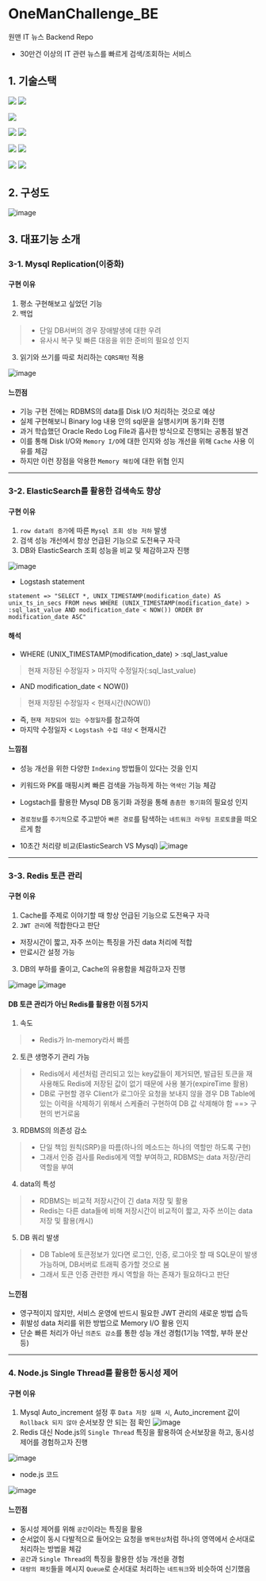 # OneManChallenge_BE
원맨 IT 뉴스 Backend Repo
- 30만건 이상의 IT 관련  뉴스를 빠르게 검색/조회하는 서비스

## 1. 기술스택
<img src="https://img.shields.io/badge/Spring Boot-6DB33F?style=for-the-badge&logo=Spring Boot&logoColor=white"> <img src="https://img.shields.io/badge/Spring Security-6DB33F?style=for-the-badge&logo=Spring Security&logoColor=white"> 

<img src="https://img.shields.io/badge/MySQL-4479A1?style=for-the-badge&logo=MySQL&logoColor=white">

<img src="https://img.shields.io/badge/Elasticsearch-005571?style=for-the-badge&logo=Elasticsearch&logoColor=white"> <img src="https://img.shields.io/badge/Logstash-005571?style=for-the-badge&logo=Logstash&logoColor=white">

<img src="https://img.shields.io/badge/Redis-DC382D?style=for-the-badge&logo=Redis&logoColor=white"> 
<img src="https://img.shields.io/badge/Amazon EC2-FF9900?style=for-the-badge&logo=Amazon EC2&logoColor=white">

<img src="https://img.shields.io/badge/git-F05032?style=for-the-badge&logo=git&logoColor=white"> <img src="https://img.shields.io/badge/github-181717?style=for-the-badge&logo=github&logoColor=white">
 

## 2. 구성도
![image](https://user-images.githubusercontent.com/31820402/224474232-894aeac9-32b1-4f04-9b33-a7b82e288fe9.png)

## 3. 대표기능 소개
### 3-1. Mysql Replication(이중화)
#### 구현 이유
1) 평소 구현해보고 싶었던 기능
2) 백업
> - 단일 DB서버의 경우 장애발생에 대한 우려
> - 유사시 복구 및 빠른 대응을 위한 준비의 필요성 인지
 3) 읽기와 쓰기를 따로 처리하는 ```CQRS패턴``` 적용

![image](https://user-images.githubusercontent.com/31820402/224474633-92732c26-2045-419b-9d74-f2a6b8c36ff6.png)

#### 느낀점
- 기능 구현 전에는 RDBMS의 data를 Disk I/O 처리하는 것으로 예상
- 실제 구현해보니 Binary log 내용 안의 sql문을 실행시키며 동기화 진행
- 과거 학습했던 Oracle Redo Log File과 흡사한 방식으로 진행되는 공통점 발견
- 이를 통해 Disk I/O와 ```Memory I/O```에 대한 인지와 성능 개선을 위해 ```Cache``` 사용 이유를 체감 
- 하지만 이런 장점을 악용한 ```Memory 해킹```에 대한 위협 인지

- - -
### 3-2. ElasticSearch를 활용한 검색속도 향상
#### 구현 이유
1) ```row data의 증가```에 따른 ```Mysql 조회 성능 저하``` 발생
2) 검색 성능 개선에서 항상 언급된 기능으로 도전욕구 자극
3) DB와 ElasticSearch 조회 성능을 비교 및 체감하고자 진행

![image](https://user-images.githubusercontent.com/31820402/224475727-81c98752-dc6f-43bc-9361-5045ae761a08.png)

- Logstash statement

```statement => "SELECT *, UNIX_TIMESTAMP(modification_date) AS unix_ts_in_secs FROM news WHERE (UNIX_TIMESTAMP(modification_date) > :sql_last_value AND modification_date < NOW()) ORDER BY modification_date ASC"```
#### 해석
- WHERE (UNIX_TIMESTAMP(modification_date) > :sql_last_value 
> 현재 저장된 수정일자 > 마지막 수정일자(:sql_last_value)
-  AND modification_date < NOW()) 
> 현재 저장된 수정일자 < 현재시간(NOW())
- 즉, ```현재 저장되어 있는 수정일자```를 참고하여
-  마지막 수정일자 < ```Logstash 수집 대상``` < 현재시간

#### 느낌점
- 성능 개선을 위한 다양한 ```Indexing``` 방법들이 있다는 것을 인지
- 키워드와 PK를 매핑시켜 빠른 검색을 가능하게 하는 ```역색인``` 기능 체감
- Logstach를 활용한 Mysql DB 동기화 과정을 통해 ```촘촘한 동기화```의 필요성 인지
- ```경로정보```를 ```주기적```으로 주고받아 ```빠른 경로```를 탐색하는 ```네트워크 라우팅 프로토콜```을 떠오르게 함

- 10초간 처리량 비교(ElasticSearch VS Mysql)
![image](https://user-images.githubusercontent.com/31820402/224504446-5e40d8d8-aad8-4adf-85ec-0a98f643476d.png)

- - -
### 3-3. Redis 토큰 관리
#### 구현 이유
1) Cache를 주제로 이야기할 때 항상 언급된 기능으로 도전욕구 자극
2) ```JWT 관리```에 적합한다고 판단
- 저장시간이 짧고, 자주 쓰이는 특징을 가진 data 처리에 적합
- 만료시간 설정 가능
3) DB의 부하를 줄이고, Cache의 유용함을 체감하고자 진행

![image](https://user-images.githubusercontent.com/31820402/224502979-410ac7c0-e5c5-4759-8cf5-d2c47de8815c.png)
![image](https://user-images.githubusercontent.com/31820402/224503049-25a58632-b369-441e-b8d5-3cf4af73ea93.png)

#### DB 토큰 관리가 아닌 Redis를 활용한 이점 5가지
1) 속도
> - Redis가 In-memory라서 빠름

2) 토큰 생명주기 관리 가능
> - Redis에서 세션처럼 관리되고 있는 key값들이 제거되면, 발급된 토큰을 재사용해도 Redis에 저장된 값이 없기 때문에 사용 불가(expireTime 활용)
> - DB로 구현할 경우 Client가 로그아웃 요청을 보내지 않을 경우 DB Table에 있는 이력을 삭제하기 위해서 스케쥴러 구현하여 DB 값 삭제해야 함 ==> 구현의 번거로움

3) RDBMS의 의존성 감소
> - 단일 책임 원칙(SRP)을 따름(하나의 메소드는 하나의 역할만 하도록 구현) 
> - 그래서 인증 검사를 Redis에게 역할 부여하고, RDBMS는 data 저장/관리 역할을 부여

4) data의 특성
> - RDBMS는 비교적 저장시간이 긴 data 저장 및 활용
> - Redis는 다른 data들에 비해 저장시간이 비교적이 짧고, 자주 쓰이는 data 저장 및 활용(캐시)

5) DB 쿼리 발생
> - DB Table에 토큰정보가 있다면 로그인, 인증, 로그아웃 할 때 SQL문이 발생 가능하며, DB서버로 트래픽 증가할 것으로 봄
> - 그래서 토큰 인증 관련한 캐시 역할을 하는 존재가 필요하다고 판단

#### 느낀점
- 영구적이지 않지만, 서비스 운영에 반드시 필요한 JWT 관리의 새로운 방법 습득
- 휘발성 data 처리를 위한 방법으로 Memory I/O 활용 인지
- 단순 빠른 처리가 아닌 ```의존도 감소```를 통한 성능 개선 경험(1기능 1역할, 부하 분산 등)
- - -
### 4. Node.js Single Thread를 활용한 동시성 제어
#### 구현 이유
1) Mysql Auto_increment 설정 후 ```Data 저장 실패 시```, Auto_increment 값이 ```Rollback 되지 않아``` 순서보장 안 되는 점 확인
![image](https://user-images.githubusercontent.com/31820402/224504145-3d015db0-c2ba-44b1-8014-bde94b9d3ead.png)
2) Redis 대신 Node.js의 ```Single Thread``` 특징을 활용하여 순서보장을 하고, 동시성 제어를 경험하고자 진행

![image](https://user-images.githubusercontent.com/31820402/224503859-7692a59f-63af-4406-9ac3-0f936579c0f9.png)
- node.js 코드

![image](https://user-images.githubusercontent.com/31820402/224504233-0059c4b9-fe29-4180-88ea-2bf202fb3b16.png)

#### 느낀점
- 동시성 제어를 위해 ```공간```이라는 특징을 활용
- 순서없이 동시 다발적으로 들어오는 요청을 ```병목현상```처럼 하나의 영역에서 순서대로 처리하는 방법을 체감
- ```공간```과 ```Single Thread```의 특징을 활용한 성능 개선을 경험
- ```대량의 패킷```들을 메시지 ```Queue```로 순서대로 처리하는 ```네트워크```와 비슷하여 신기했음
